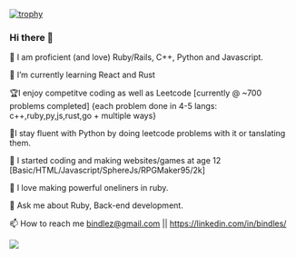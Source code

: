 [![trophy](https://github-profile-trophy.vercel.app/?username=ryo-ma)](https://github.com/ryo-ma/github-profile-trophy)
### Hi there 👋
💎 I am proficient (and love) Ruby/Rails, C++, Python and Javascript.

🌱 I’m currently learning React and Rust

🏆I enjoy competitve coding as well as Leetcode [currently @ ~700 problems completed] {each problem done in 4-5 langs: c++,ruby,py,js,rust,go + multiple ways}

🐍I stay fluent with Python by doing leetcode problems with it or tanslating them.

🏃 I started coding and making websites/games at age 12 [Basic/HTML/Javascript/SphereJs/RPGMaker95/2k]

🔨 I love making powerful oneliners in ruby.

💬 Ask me about Ruby, Back-end development.

📫 How to reach me bindlez@gmail.com || https://linkedin.com/in/bindles/

![](https://leetcard.jacoblin.cool/bindles?ext=contest)

<!--
![](https://leetcard.jacoblin.cool/bindles?ext=heatmap)
![Top Langs](https://github-readme-stats.vercel.app/api/top-langs/?username=bindles&layout=compact)
**Bindles/bindles** is a ✨ _special_ ✨ repository because its `README.md` (this file) appears on your GitHub profile.



Here are some ideas to get you started:

- 🔭 I’m currently working on ...
- 🌱 I’m currently learning ...
- 👯 I’m looking to collaborate on ...
- 🤔 I’m looking for help with ...
- 💬 Ask me about ...
- 📫 How to reach me: ...
- 😄 Pronouns: ...
- ⚡ Fun fact: ...
-->

